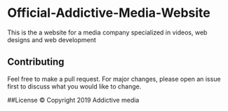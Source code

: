# Official-Addictive-Media-Website
This is the a website for a media company specialized in videos, web designs and web development

## Contributing
Feel free to make a pull request. For major changes, please open an issue first to discuss what you would like to change.

##License
© Copyright 2019 Addictive media
